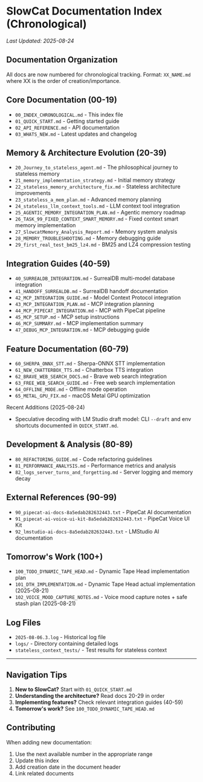 # SlowCat Documentation Index (Chronological)

*Last Updated: 2025-08-24*

## Documentation Organization

All docs are now numbered for chronological tracking. Format: `XX_NAME.md` where XX is the order of creation/importance.

## Core Documentation (00-19)

- `00_INDEX_CHRONOLOGICAL.md` - This index file
- `01_QUICK_START.md` - Getting started guide
- `02_API_REFERENCE.md` - API documentation
- `03_WHATS_NEW.md` - Latest updates and changelog

## Memory & Architecture Evolution (20-39)

- `20_Journey_to_stateless_agent.md` - The philosophical journey to stateless memory
- `21_memory_implementation_strategy.md` - Initial memory strategy
- `22_stateless_memory_architecture_fix.md` - Stateless architecture improvements
- `23_stateless_a_mem_plan.md` - Advanced memory planning
- `24_stateless_llm_context_tools.md` - LLM context tool integration
- `25_AGENTIC_MEMORY_INTEGRATION_PLAN.md` - Agentic memory roadmap
- `26_TASK_99_FIXED_CONTEXT_SMART_MEMORY.md` - Fixed context smart memory implementation
- `27_SlowcatMemory_Analysis_Report.md` - Memory system analysis
- `28_MEMORY_TROUBLESHOOTING.md` - Memory debugging guide
- `29_first_real_test_bm25_lz4.md` - BM25 and LZ4 compression testing

## Integration Guides (40-59)

- `40_SURREALDB_INTEGRATION.md` - SurrealDB multi-model database integration
- `41_HANDOFF_SURREALDB.md` - SurrealDB handoff documentation
- `42_MCP_INTEGRATION_GUIDE.md` - Model Context Protocol integration
- `43_MCP_INTEGRATION_PLAN.md` - MCP integration planning
- `44_MCP_PIPECAT_INTEGRATION.md` - MCP with PipeCat pipeline
- `45_MCP_SETUP.md` - MCP setup instructions
- `46_MCP_SUMMARY.md` - MCP implementation summary
- `47_DEBUG_MCP_INTEGRATION.md` - MCP debugging guide

## Feature Documentation (60-79)

- `60_SHERPA_ONNX_STT.md` - Sherpa-ONNX STT implementation
- `61_NEW_CHATTERBOX_TTS.md` - Chatterbox TTS integration
- `62_BRAVE_WEB_SEARCH_DOCS.md` - Brave web search integration
- `63_FREE_WEB_SEARCH_GUIDE.md` - Free web search implementation
- `64_OFFLINE_MODE.md` - Offline mode operation
- `65_METAL_GPU_FIX.md` - macOS Metal GPU optimization

Recent Additions (2025-08-24)
- Speculative decoding with LM Studio draft model: CLI `--draft` and env shortcuts documented in `QUICK_START.md`.

## Development & Analysis (80-89)

- `80_REFACTORING_GUIDE.md` - Code refactoring guidelines
- `81_PERFORMANCE_ANALYSIS.md` - Performance metrics and analysis
- `82_logs_server_turns_and_forgetting.md` - Server logging and memory decay

## External References (90-99)

- `90_pipecat-ai-docs-8a5edab282632443.txt` - PipeCat AI documentation
- `91_pipecat-ai-voice-ui-kit-8a5edab282632443.txt` - PipeCat Voice UI Kit
- `92_lmstudio-ai-docs-8a5edab282632443.txt` - LMStudio AI documentation

## Tomorrow's Work (100+)

- `100_TODO_DYNAMIC_TAPE_HEAD.md` - Dynamic Tape Head implementation plan
- `101_DTH_IMPLEMENTATION.md` - Dynamic Tape Head actual implementation (2025-08-21)
- `102_VOICE_MOOD_CAPTURE_NOTES.md` - Voice mood capture notes + safe stash plan (2025-08-21)

## Log Files

- `2025-08-06.3.log` - Historical log file
- `logs/` - Directory containing detailed logs
- `stateless_context_tests/` - Test results for stateless context

---

## Navigation Tips

1. **New to SlowCat?** Start with `01_QUICK_START.md`
2. **Understanding the architecture?** Read docs 20-29 in order
3. **Implementing features?** Check relevant integration guides (40-59)
4. **Tomorrow's work?** See `100_TODO_DYNAMIC_TAPE_HEAD.md`

## Contributing

When adding new documentation:
1. Use the next available number in the appropriate range
2. Update this index
3. Add creation date in the document header
4. Link related documents
